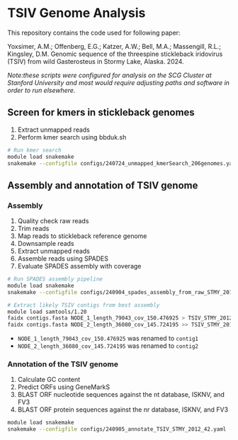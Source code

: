 # TSIV Genome Analysis

This repository contains the code used for following paper:

Yoxsimer, A.M.; Offenberg, E.G.; Katzer, A.W.; Bell, M.A.; Massengill, R.L.; Kingsley, D.M. Genomic sequence of the threespine stickleback iridovirus (TSIV) from wild Gasterosteus in Stormy Lake, Alaska. 2024.

*Note:these scripts were configured for analysis on the SCG Cluster at Stanford University and most would require adjusting paths and software in order to run elsewhere.*

## Screen for kmers in stickleback genomes
1. Extract unmapped reads
2. Perform kmer search using bbduk.sh

```bash
# Run kmer search
module load snakemake 
snakemake --configfile configs/240724_unmapped_kmerSearch_206genomes.yaml --snakefile scripts/kmer_screen/unmapped_kmerSearch.smk --profile scg --jobs 300 --restart-times 0 --rerun-incomplete
```

## Assembly and annotation of TSIV genome
### Assembly
1. Quality check raw reads
2. Trim reads
3. Map reads to stickleback reference genome
4. Downsample reads
4. Extract unmapped reads
5. Assemble reads using SPADES
6. Evaluate SPADES assembly with coverage

```bash
# Run SPADES assembly pipeline
module load snakemake
snakemake --configfile configs/240904_spades_assembly_from_raw_STMY_2012_42.yaml --snakefile scripts/assembly_and_annotation/spades_assembly_from_raw.smk --profile scg --jobs 300 --restart-times 0 --rerun-incomplete
```

```bash
# Extract likely TSIV contigs from best assembly
module load samtools/1.20
faidx contigs.fasta NODE_1_length_79043_cov_150.476925 > TSIV_STMY_2012_42.fasta
faidx contigs.fasta NODE_2_length_36080_cov_145.724195 >> TSIV_STMY_2012_42.fasta
```
* `NODE_1_length_79043_cov_150.476925` was renamed to `contig1`
* `NODE_2_length_36080_cov_145.724195` was renamed to `contig2`

### Annotation of the TSIV genome
1. Calculate GC content
2. Predict ORFs using GeneMarkS
3. BLAST ORF nucleotide sequences against the nt database, ISKNV, and FV3
4. BLAST ORF protein sequences against the nr database, ISKNV, and FV3

```bash
module load snakemake
snakemake --configfile configs/240905_annotate_TSIV_STMY_2012_42.yaml --snakefile scripts/assembly_and_annotation/annotate.smk --profile scg --jobs 300 --restart-times 0 --rerun-incomplete
```
